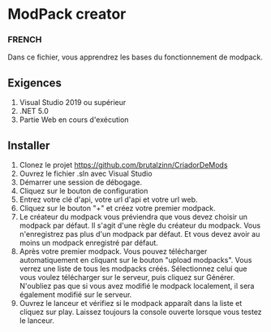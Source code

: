 # ModPack creator

### FRENCH

Dans ce fichier, vous apprendrez les bases du fonctionnement de modpack.

## Exigences

1. Visual Studio 2019 ou supérieur
2. .NET 5.0
3. Partie Web en cours d'exécution

## Installer

1. Clonez le projet https://github.com/brutalzinn/CriadorDeMods
2. Ouvrez le fichier .sln avec Visual Studio
3. Démarrer une session de débogage.
4. Cliquez sur le bouton de configuration
5. Entrez votre clé d'api, votre url d'api et votre url web.
6. Cliquez sur le bouton "+" et créez votre premier modpack.
7. Le créateur du modpack vous préviendra que vous devez choisir un modpack par défaut. Il s'agit d'une règle du créateur du modpack. Vous n'enregistrez pas plus d'un modpack par défaut. Et vous devez avoir au moins un modpack enregistré par défaut.
8. Après votre premier modpack. Vous pouvez télécharger automatiquement en cliquant sur le bouton "upload modpacks". Vous verrez une liste de tous les modpacks créés. Sélectionnez celui que vous voulez télécharger sur le serveur, puis cliquez sur Générer. N'oubliez pas que si vous avez modifié le modpack localement, il sera également modifié sur le serveur.
9. Ouvrez le lanceur et vérifiez si le modpack apparaît dans la liste et cliquez sur play. Laissez toujours la console ouverte lorsque vous testez le lanceur.